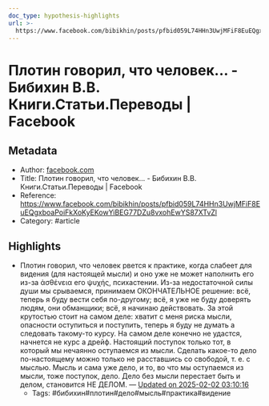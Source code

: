 ```yaml
---
doc_type: hypothesis-highlights
url: >-
  https://www.facebook.com/bibikhin/posts/pfbid059L74HHn3UwjMFiF8EuEQgxboaPoiFkXoKyEKowYiBEG77DZu8vxohEwYS87XTvZl
---
```

# Плотин говорил, что человек... - Бибихин В.В. Книги.Статьи.Переводы | Facebook

## Metadata
- Author: [facebook.com]()
- Title: Плотин говорил, что человек... - Бибихин В.В. Книги.Статьи.Переводы | Facebook
- Reference: https://www.facebook.com/bibikhin/posts/pfbid059L74HHn3UwjMFiF8EuEQgxboaPoiFkXoKyEKowYiBEG77DZu8vxohEwYS87XTvZl
- Category: #article

## Highlights
- Плотин говорил, что человек рвется к практике, когда слабеет для видения (для настоящей мысли) и оно уже не может наполнить его из-за ἀσθένεια его ψυχής, психастении. Из-за недостаточной силы души мы срываемся, принимаем ОКОНЧАТЕЛЬНОЕ решение: всё, теперь я буду вести себя по-другому; всё, я уже не буду доверять людям, они обманщики; всё, я начинаю действовать. За этой крутостью стоит на самом деле: хватит с меня риска мысли, опасности оступиться и поступить, теперь я буду не думать а следовать такому-то курсу. На самом деле конечно не удастся, начнется не курс а дрейф. Настоящий поступок только тот, в который мы нечаянно оступаемся из мысли. Сделать какое-то дело по-настоящему можно только не расставшись со свободой, т. е. с мыслью. Мысль и сама уже дело, и то, во что мы оступаемся из мысли, тоже поступок, дело. Дело без мысли перестает быть и делом, становится НЕ ДЕЛОМ. — [Updated on 2025-02-02 03:10:16](https://hyp.is/FIKxGOD6Ee-19TvsSx3Cgg/www.facebook.com/bibikhin/posts/pfbid059L74HHn3UwjMFiF8EuEQgxboaPoiFkXoKyEKowYiBEG77DZu8vxohEwYS87XTvZl)
   - Tags: #бибихин#плотин#дело#мысль#практика#видение
